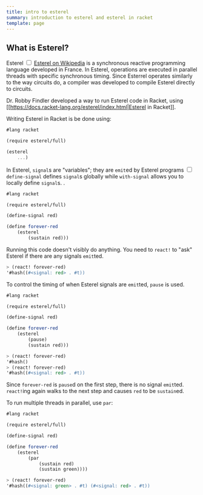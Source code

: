 ```yaml
---
title: intro to esterel
summary: introduction to esterel and esterel in racket
template: page
---
```


## What is Esterel?

Esterel<label for="sidenote--esterelLink"
       class="margin-toggle sidenote-number">
</label>
<input type="checkbox"
       id="sidenote--esterelLink"
       class="margin-toggle"/>
<span class="sidenote">
    <a href="https://en.wikipedia.org/wiki/Esterel">Esterel on Wikipedia</a>
</span>
is a synchronous reactive programming language developed in France.
In Esterel, operations are executed in parallel threads with specific synchronous timing.
Since Esterrel operates similarly to the way circuits do, a compiler was developed to compile Esterel directly to circuits.

Dr. Robby Findler developed a way to run Esterel code in Racket, using [[https://docs.racket-lang.org/esterel/index.html|Esterel in Racket]].

Writing Esterel in Racket is be done using:

```scheme
#lang racket

(require esterel/full)

(esterel
    ...)
```

In Esterel, `signal`s are "variables"; they are `emit`ed by Esterel programs<label for="sidenote--definingSignals"
       class="margin-toggle sidenote-number">
</label>
<input type="checkbox"
       id="sidenote--definingSignals"
       class="margin-toggle"/>
<span class="sidenote">
    `define-signal` defines `signal`s globally while `with-signal` allows you to locally define `signal`s.
</span>
.

```scheme
#lang racket

(require esterel/full)

(define-signal red)

(define forever-red
    (esterel
        (sustain red)))
```

Running this code doesn't visibly do anything.
You need to `react!` to "ask" Esterel if there are any signals `emit`ted.

```scheme
> (react! forever-red)
'#hash((#<signal: red> . #t))
```

To control the timing of when Esterel signals are `emit`ted, `pause` is used.

```scheme
#lang racket

(require esterel/full)

(define-signal red)

(define forever-red
    (esterel
        (pause)
        (sustain red)))
```

```scheme
> (react! forever-red)
'#hash()
> (react! forever-red)
'#hash((#<signal: red> . #t))
```

Since `forever-red` is `pause`d on the first step, there is no signal `emit`ted.
`react!`ing again walks to the next step and causes `red` to be `sustain`ed.

To run multiple threads in parallel, use `par`:

```scheme
#lang racket

(require esterel/full)

(define-signal red)

(define forever-red
    (esterel
        (par
            (sustain red)
            (sustain green))))
```

```scheme
> (react! forever-red)
'#hash((#<signal: green> . #t) (#<signal: red> . #t))
```
